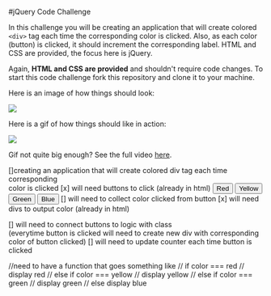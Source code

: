 #jQuery Code Challenge

In this challenge you will be creating an application that will create colored `<div>` tag each time the corresponding color is clicked. Also, as each color (button) is clicked, it should increment the corresponding label. HTML and CSS are provided, the focus here is jQuery.

Again, **HTML and CSS are provided** and shouldn't require code changes. To start this code challenge fork this repository and clone it to your machine.

Here is an image of how things should look:

![](http://i.imgur.com/kNR9bsI.png)

Here is a gif of how things should like in action:

![](http://i.giphy.com/l46CjOg8GvCqz9igM.gif)

Gif not quite big enough? See the full video [here](https://dl.dropboxusercontent.com/u/86491916/Exp-Trm-Final.mp4).

<!--<video src="https://dl.dropboxusercontent.com/u/86491916/Exp-Trm-Final.mp4">-->

<!--<video>-->
<!--  <source src="https://dl.dropboxusercontent.com/u/86491916/Exp-Trm-Final.mp4" type="video/mp4">-->
<!--</video>-->

[]creating an application that will create colored div tag each time corresponding   
  color is clicked
[x] will need buttons to click (already in html)
    <button class="color-button" data-color="red">Red</button>
    <button class="color-button" data-color="yellow">Yellow</button>
    <button class="color-button" data-color="green">Green</button>
    <button class="color-button" data-color="blue">Blue</button>
[] will need to collect color clicked from button
[x] will need divs to output color (already in html)
    <div class="container">
[] will need to connect buttons to logic with class  
    (everytime button is clicked will need to create new div with corresponding color of button clicked)
[] will need to update counter each time button is clicked

//need to have a function that goes something like
// if color === red
// display red
// else if color === yellow
// display yellow
// else if color === green
// display green
// else display blue
